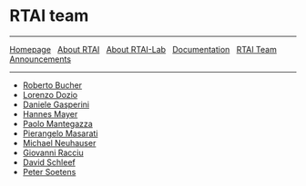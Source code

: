 ---
---

# RTAI team

***

[Homepage](index) &nbsp;
    [About RTAI](About-RTAI) &nbsp;
    [About RTAI-Lab](About-RTAI-Lab) &nbsp;
    [Documentation](Documentation) &nbsp;
    [RTAI Team](RTAI-Team) &nbsp;
    [Announcements](Announcements)

***

- [Roberto Bucher](mailto:roberto.bucher@supsi.ch)
- [Lorenzo Dozio](mailto:lorenzo.dozio@polimi.it)
- [Daniele Gasperini](mailto:daniele.gasperini@elet.polimi.it)
- [Hannes Mayer](mailto:h.mayer@inode.at)
- [Paolo Mantegazza](mailto:paolo.mantegazza@polimi.it)
- [Pierangelo Masarati](mailto:pierangelo.masarati@polimi.it)
- [Michael Neuhauser](mailto:mike@firmix.at)
- [Giovanni Racciu](mailto:gracciu@xystum.it)
- [David Schleef](mailto:ds@schleef.org)
- [Peter Soetens](mailto:peter.soetens@mech.kuleuven.ac.be)
